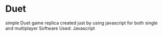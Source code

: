# Duet  
  simple Duet game replica created just by using javascript for both single and multiplayer
 Software Used:
  Javascript
